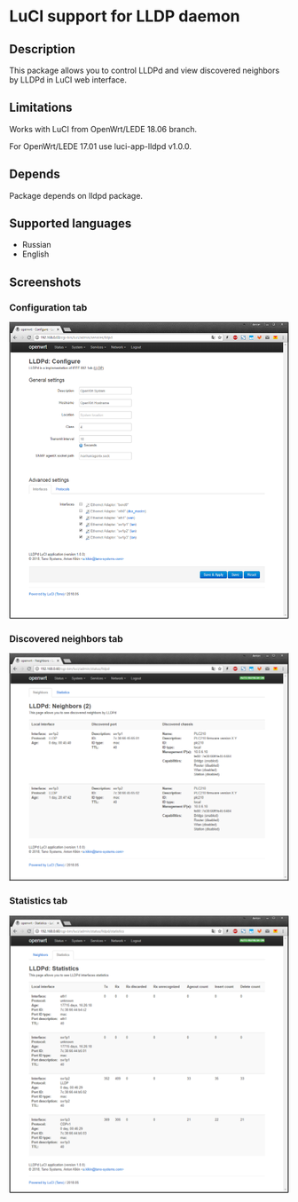 # LuCI support for LLDP daemon

## Description
This package allows you to control LLDPd and view discovered neighbors by LLDPd
in LuCI web interface.

## Limitations
Works with LuCI from OpenWrt/LEDE 18.06 branch.

For OpenWrt/LEDE 17.01 use luci-app-lldpd v1.0.0.

## Depends
Package depends on lldpd package.

## Supported languages
- Russian
- English

## Screenshots

### Configuration tab
![Configuration tab](screenshots/luci-app-lldpd-configure.png?raw=true "Configuration tab")

### Discovered neighbors tab
![Discovered neighbors tab](screenshots/luci-app-lldpd-neighbors.png?raw=true "Discovered neighbors tab")

### Statistics tab
![Statistics tab](screenshots/luci-app-lldpd-statistics.png?raw=true "Statistics tab")

